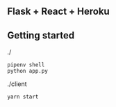 ## Flask + React + Heroku



## Getting started
./
```
pipenv shell
python app.py
```
./client
```
yarn start
```


